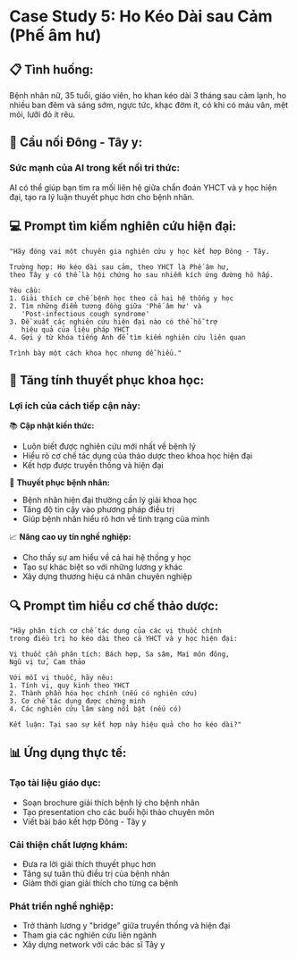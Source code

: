 # Case Study 5: Ho Kéo Dài sau Cảm (Phế âm hư)

## 📋 **Tình huống:**

Bệnh nhân nữ, 35 tuổi, giáo viên, ho khan kéo dài 3 tháng sau cảm lạnh, ho nhiều ban đêm và sáng sớm, ngực tức, khạc đờm ít, có khi có máu vân, mệt mỏi, lưỡi đỏ ít rêu.

## 🌉 **Cầu nối Đông - Tây y:**

### **Sức mạnh của AI trong kết nối tri thức:**

AI có thể giúp bạn tìm ra mối liên hệ giữa chẩn đoán YHCT và y học hiện đại, tạo ra lý luận thuyết phục hơn cho bệnh nhân.

## 💻 **Prompt tìm kiếm nghiên cứu hiện đại:**

```
"Hãy đóng vai một chuyên gia nghiên cứu y học kết hợp Đông - Tây.

Trường hợp: Ho kéo dài sau cảm, theo YHCT là Phế âm hư,
theo Tây y có thể là hội chứng ho sau nhiễm kích ứng đường hô hấp.

Yêu cầu:
1. Giải thích cơ chế bệnh học theo cả hai hệ thống y học
2. Tìm những điểm tương đồng giữa 'Phế âm hư' và
   'Post-infectious cough syndrome'
3. Đề xuất các nghiên cứu hiện đại nào có thể hỗ trợ
   hiệu quả của liệu pháp YHCT
4. Gợi ý từ khóa tiếng Anh để tìm kiếm nghiên cứu liên quan

Trình bày một cách khoa học nhưng dễ hiểu."
```

## 🔬 **Tăng tính thuyết phục khoa học:**

### **Lợi ích của cách tiếp cận này:**

📚 **Cập nhật kiến thức:**

- Luôn biết được nghiên cứu mới nhất về bệnh lý
- Hiểu rõ cơ chế tác dụng của thảo dược theo khoa học hiện đại
- Kết hợp được truyền thống và hiện đại

🎯 **Thuyết phục bệnh nhân:**

- Bệnh nhân hiện đại thường cần lý giải khoa học
- Tăng độ tin cậy vào phương pháp điều trị
- Giúp bệnh nhân hiểu rõ hơn về tình trạng của mình

📈 **Nâng cao uy tín nghề nghiệp:**

- Cho thấy sự am hiểu về cả hai hệ thống y học
- Tạo sự khác biệt so với những lương y khác
- Xây dựng thương hiệu cá nhân chuyên nghiệp

## 🔍 **Prompt tìm hiểu cơ chế thảo dược:**

```
"Hãy phân tích cơ chế tác dụng của các vị thuốc chính
trong điều trị ho kéo dài theo cả YHCT và y học hiện đại:

Vị thuốc cần phân tích: Bách hợp, Sa sâm, Mai môn đông,
Ngũ vị tử, Cam thảo

Với mỗi vị thuốc, hãy nêu:
1. Tính vị, quy kinh theo YHCT
2. Thành phần hóa học chính (nếu có nghiên cứu)
3. Cơ chế tác dụng được chứng minh
4. Các nghiên cứu lâm sàng nổi bật (nếu có)

Kết luận: Tại sao sự kết hợp này hiệu quả cho ho kéo dài?"
```

## 📊 **Ứng dụng thực tế:**

### **Tạo tài liệu giáo dục:**

- Soạn brochure giải thích bệnh lý cho bệnh nhân
- Tạo presentation cho các buổi hội thảo chuyên môn
- Viết bài báo kết hợp Đông - Tây y

### **Cải thiện chất lượng khám:**

- Đưa ra lời giải thích thuyết phục hơn
- Tăng sự tuân thủ điều trị của bệnh nhân
- Giảm thời gian giải thích cho từng ca bệnh

### **Phát triển nghề nghiệp:**

- Trở thành lương y "bridge" giữa truyền thống và hiện đại
- Tham gia các nghiên cứu liên ngành
- Xây dựng network với các bác sĩ Tây y
